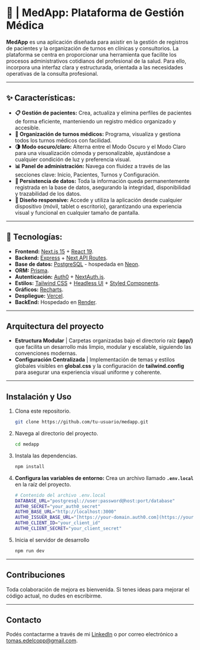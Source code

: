 # **🏥 | MedApp: Plataforma de Gestión Médica**

**MedApp** es una aplicación diseñada para asistir en la gestión de registros de pacientes y la organización de turnos en clínicas y consultorios. La plataforma se centra en proporcionar una herramienta que facilite los procesos administrativos cotidianos del profesional de la salud. Para ello, incorpora una interfaz clara y estructurada, orientada a las necesidades operativas de la consulta profesional.

---

## **✨ Características:**

- **📋 Gestión de pacientes:** Crea, actualiza y elimina perfiles de pacientes de forma eficiente, manteniendo un registro médico organizado y accesible.
- **📅 Organización de turnos médicos:** Programa, visualiza y gestiona todos los turnos médicos con facilidad.
- **🌗 Modo oscuro/claro:** Alterna entre el Modo Oscuro y el Modo Claro para una visualización cómoda y personalizable, ajustándose a cualquier condición de luz y preferencia visual.
- **📊 Panel de administración:** Navega con fluidez a través de las secciones clave: Inicio, Pacientes, Turnos y Configuración.
- **💾 Persistencia de datos:** Toda la información queda permanentemente registrada en la base de datos, asegurando la integridad, disponibilidad y trazabilidad de los datos.
- **📱 Diseño responsive:** Accede y utiliza la aplicación desde cualquier dispositivo (móvil, tablet o escritorio), garantizando una experiencia visual y funcional en cualquier tamaño de pantalla.
---

## 🚀 Tecnologías:

- **Frontend:** [Next.js 15](https://nextjs.org/) + [React 19](https://react.dev/).
- **Backend:** [Express](https://expressjs.com/) + [Next API Routes](https://nextjs.org/docs/api-routes/introduction).
- **Base de datos:** [PostgreSQL](https://www.postgresql.org/) - hospedada en [Neon](https://neon.tech/).
- **ORM:** [Prisma](https://www.prisma.io/).
- **Autenticación:** [Auth0](https://auth0.com/) + [NextAuth.js](https://next-auth.js.org/).
- **Estilos:** [Tailwind CSS](https://tailwindcss.com/) + [Headless UI](https://headlessui.dev/) + [Styled Components](https://styled-components.com/).
- **Gráficos:** [Recharts](https://recharts.org/).
- **Despliegue:** [Vercel](https://vercel.com/).
- **BackEnd:** Hospedado en [Render](https://render.com/).

---

## **Arquitectura del proyecto**

- **Estructura Modular** | Carpetas organizadas bajo el directorio raíz **(app/)** que facilita un desarrollo más limpio, modular y escalable, siguiendo las convenciones modernas.
- **Configuración Centralizada** | Implementación de temas y estilos globales visibles en **global.css** y la configuración de **tailwind.config** para asegurar una experiencia visual uniforme y coherente.
---

## **Instalación y Uso**

1. Clona este repositorio.
   ```bash
   git clone https://github.com/tu-usuario/medapp.git
   ```
2. Navega al directorio del proyecto.
   ```bash
   cd medapp
   ```
3. Instala las dependencias.
   ```bash
   npm install
   ```
4. **Configura las variables de entorno:** Crea un archivo llamado **`.env.local`** en la raíz del proyecto.

    ```bash
    # Contenido del archivo .env.local
    DATABASE_URL="postgresql://user:password@host:port/database"
    AUTH0_SECRET="your_auth0_secret"
    AUTH0_BASE_URL="http://localhost:3000"
    AUTH0_ISSUER_BASE_URL="[https://your-domain.auth0.com](https://your-domain.auth0.com)"
    AUTH0_CLIENT_ID="your_client_id"
    AUTH0_CLIENT_SECRET="your_client_secret"
    ```
5. Inicia el servidor de desarrollo
   ```bash
   npm run dev
   ```
---

## **Contribuciones**

Toda colaboración de mejora es bienvenida. Si tenes ideas para mejorar el código actual, no dudes en escribirme.

---

## **Contacto**

Podés contactarme a través de mi [LinkedIn](https://www.linkedin.com/in/edelcopp/) o por correo electrónico a [tomas.edelcopp@gmail.com](mailto:tomas.edelcopp@gmail.com).

